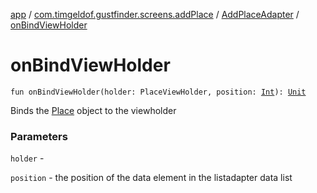 [app](../../index.md) / [com.timgeldof.gustfinder.screens.addPlace](../index.md) / [AddPlaceAdapter](index.md) / [onBindViewHolder](./on-bind-view-holder.md)

# onBindViewHolder

`fun onBindViewHolder(holder: PlaceViewHolder, position: `[`Int`](https://kotlinlang.org/api/latest/jvm/stdlib/kotlin/-int/index.html)`): `[`Unit`](https://kotlinlang.org/api/latest/jvm/stdlib/kotlin/-unit/index.html)

Binds the [Place](../../com.timgeldof.gustfinder.database/-place/index.md) object to the viewholder

### Parameters

`holder` -

`position` - the position of the data element in the listadapter data list
